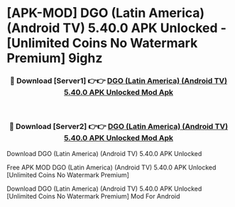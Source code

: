 # [APK-MOD] DGO (Latin America) (Android TV) 5.40.0 APK Unlocked - [Unlimited Coins No Watermark Premium] 9ighz



<div align="center">
<h3>🔴 Download [Server1] 👉👉 <a href="https://momento.my/?title=DGO_(Latin_America)_(Android_TV)_5.40.0_APK_Unlocked">DGO (Latin America) (Android TV) 5.40.0 APK Unlocked Mod Apk</a></h3><br>

<h3>🔴 Download [Server2] 👉👉 <a href="https://momento.my/?title=DGO_(Latin_America)_(Android_TV)_5.40.0_APK_Unlocked">DGO (Latin America) (Android TV) 5.40.0 APK Unlocked Mod Apk</a></h3>
</div>



Download DGO (Latin America) (Android TV) 5.40.0 APK Unlocked 

Free APK MOD DGO (Latin America) (Android TV) 5.40.0 APK Unlocked [Unlimited Coins No Watermark Premium]

Download DGO (Latin America) (Android TV) 5.40.0 APK Unlocked [Unlimited Coins No Watermark Premium] Mod For Android
